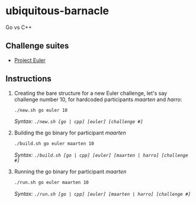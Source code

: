 # ubiquitous-barnacle

Go vs C++

## Challenge suites

- [Project Euler](https://projecteuler.net)

## Instructions

1. Creating the bare structure for a new Euler challenge, let's say challenge number 10, for hardcoded participants *maarten* and *harro*:

    ```sh
    ./new.sh go euler 10
    ```

    *Syntax: `./new.sh [go | cpp] [euler] [challenge #]`*

2. Building the go binary for participant *maarten*

    ```sh
    ./build.sh go euler maarten 10
    ```

    *Syntax: `./build.sh [go | cpp] [euler] [maarten | harro] [challenge #]`*

3. Running the go binary for participant *maarten*

    ```sh
    ./run.sh go euler maarten 10
    ```

    *Syntax: `./run.sh [go | cpp] [euler] [maarten | harro] [challenge #]`*
